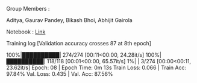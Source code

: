 Group Members : 

Aditya, Gaurav Pandey, Bikash Bhoi, Abhijit Gairola  

Notebook : [Link](https://github.com/adishukla2009/END/blob/main/Phase1/Session%204/ENDP1S14_Upgraded_Sentiment_Analysis.ipynb)

Training log [Validation accuracy crosses 87 at 8th epoch]



100%|██████████| 274/274 [00:11<00:00, 24.28it/s] 100%|██████████| 118/118 [00:01<00:00, 65.57it/s]  1%|          | 3/274 [00:00<00:11, 23.62it/s] Epoch: 08 | Epoch Time: 0m 13s Train Loss: 0.066 | Train Acc: 97.84%  Val. Loss: 0.435 |  Val. Acc: 87.56%
